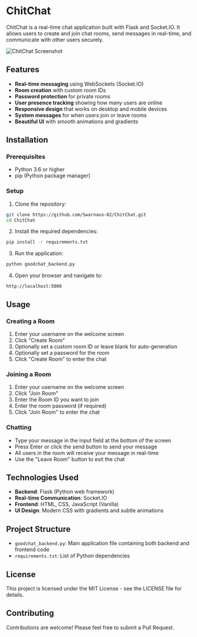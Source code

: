 # ChitChat

ChitChat is a real-time chat application built with Flask and Socket.IO. It allows users to create and join chat rooms, send messages in real-time, and communicate with other users securely.

![ChitChat Screenshot](SS1.png)

## Features

- **Real-time messaging** using WebSockets (Socket.IO)
- **Room creation** with custom room IDs
- **Password protection** for private rooms
- **User presence tracking** showing how many users are online
- **Responsive design** that works on desktop and mobile devices
- **System messages** for when users join or leave rooms
- **Beautiful UI** with smooth animations and gradients

## Installation

### Prerequisites

- Python 3.6 or higher
- pip (Python package manager)

### Setup

1. Clone the repository:

```bash
git clone https://github.com/Swarnavo-02/ChitChat.git
cd ChitChat
```

2. Install the required dependencies:

```bash
pip install -r requirements.txt
```

3. Run the application:

```bash
python goodchat_backend.py
```

4. Open your browser and navigate to:

```
http://localhost:5000
```

## Usage

### Creating a Room

1. Enter your username on the welcome screen
2. Click "Create Room"
3. Optionally set a custom room ID or leave blank for auto-generation
4. Optionally set a password for the room
5. Click "Create Room" to enter the chat

### Joining a Room

1. Enter your username on the welcome screen
2. Click "Join Room"
3. Enter the Room ID you want to join
4. Enter the room password (if required)
5. Click "Join Room" to enter the chat

### Chatting

- Type your message in the input field at the bottom of the screen
- Press Enter or click the send button to send your message
- All users in the room will receive your message in real-time
- Use the "Leave Room" button to exit the chat

## Technologies Used

- **Backend**: Flask (Python web framework)
- **Real-time Communication**: Socket.IO
- **Frontend**: HTML, CSS, JavaScript (Vanilla)
- **UI Design**: Modern CSS with gradients and subtle animations

## Project Structure

- `goodchat_backend.py`: Main application file containing both backend and frontend code
- `requirements.txt`: List of Python dependencies

## License

This project is licensed under the MIT License - see the LICENSE file for details.

## Contributing

Contributions are welcome! Please feel free to submit a Pull Request. 
